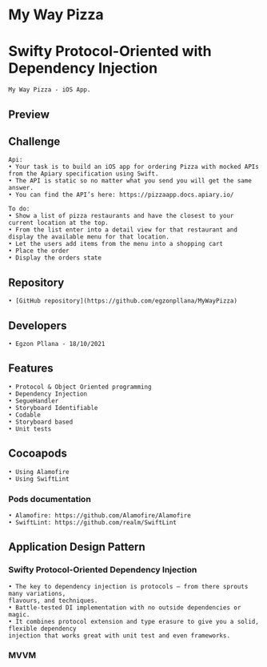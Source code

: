# My Way Pizza #

# Swifty Protocol-Oriented with Dependency Injection #
    My Way Pizza - iOS App.
    
## Preview ##


## Challenge ##
    Api:
    • Your task is to build an iOS app for ordering Pizza with mocked APIs from the Apiary specification using Swift. 
    • The API is static so no matter what you send you will get the same answer.   
    • You can find the API’s here: https://pizzaapp.docs.apiary.io/
    
    To do:
    • Show a list of pizza restaurants and have the closest to your current location at the top.
    • From the list enter into a detail view for that restaurant and display the available menu for that location.
    • Let the users add items from the menu into a shopping cart 
    • Place the order
    • Display the orders state
    
## Repository ##

    • [GitHub repository](https://github.com/egzonpllana/MyWayPizza)

## Developers ##

    • Egzon Pllana - 18/10/2021
    
## Features ##

    • Protocol & Object Oriented programming
    • Dependency Injection
    • SegueHandler
    • Storyboard Identifiable
    • Codable
    • Storyboard based
    • Unit tests

## Cocoapods ##

    • Using Alamofire
    • Using SwiftLint

### Pods documentation ###

    • Alamofire: https://github.com/Alamofire/Alamofire
    • SwiftLint: https://github.com/realm/SwiftLint

## Application Design Pattern ##

### Swifty Protocol-Oriented Dependency Injection ###

    • The key to dependency injection is protocols – from there sprouts many variations,
    flavours, and techniques.
    • Battle-tested DI implementation with no outside dependencies or magic. 
    • It combines protocol extension and type erasure to give you a solid, flexible dependency
    injection that works great with unit test and even frameworks.
    
### MVVM ###
